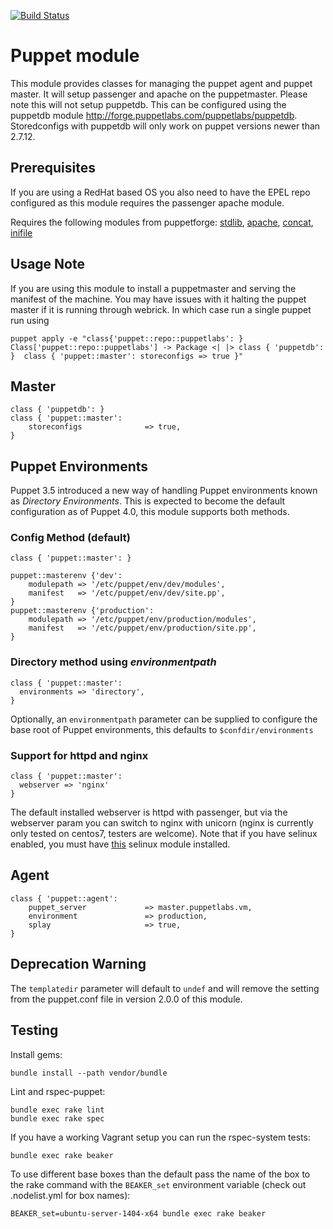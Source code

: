 [![Build Status](https://travis-ci.org/stephenrjohnson/puppetmodule.png)](https://travis-ci.org/stephenrjohnson/puppetmodule)
# Puppet module #

This module provides classes for managing the puppet agent and puppet master. 
It will setup passenger and apache on the puppetmaster. Please note this will 
not setup puppetdb. This can be configured using the puppetdb module 
http://forge.puppetlabs.com/puppetlabs/puppetdb. Storedconfigs with puppetdb 
will only work on puppet versions newer than 2.7.12.

## Prerequisites ##
If you are using a RedHat based OS you also need to have the EPEL repo configured
as this module requires the passenger apache module.

Requires the following modules from puppetforge: [stdlib](https://forge.puppetlabs.com/puppetlabs/stdlib), [apache](https://forge.puppetlabs.com/puppetlabs/apache), [concat](https://forge.puppetlabs.com/puppetlabs/concat), [inifile](https://forge.puppetlabs.com/puppetlabs/inifile)


## Usage Note ##

If you are using this module to install a puppetmaster and serving the manifest of 
the machine. You may have issues with it halting the puppet master if it is 
running through webrick. In which case run a single puppet run using

    puppet apply -e "class{'puppet::repo::puppetlabs': } Class['puppet::repo::puppetlabs'] -> Package <| |> class { 'puppetdb': }  class { 'puppet::master': storeconfigs => true }"

## Master ##
    class { 'puppetdb': }
    class { 'puppet::master':
        storeconfigs              => true,
    }

## Puppet Environments ##

Puppet 3.5 introduced a new way of handling Puppet environments known as _Directory Environments_.  This is expected to become the default configuration as of Puppet 4.0, this module supports both methods.

### Config Method (default) ###

    class { 'puppet::master': }

    puppet::masterenv {'dev':
        modulepath => '/etc/puppet/env/dev/modules',
        manifest   => '/etc/puppet/env/dev/site.pp',
    }
    puppet::masterenv {'production':
        modulepath => '/etc/puppet/env/production/modules',
        manifest   => '/etc/puppet/env/production/site.pp',
    }

### Directory method using _environmentpath_ ###

    class { 'puppet::master':
      environments => 'directory',
    }

Optionally, an `environmentpath` parameter can be supplied to configure the base root of Puppet environments, this defaults to `$confdir/environments`

### Support for httpd and nginx ###

    class { 'puppet::master':
      webserver => 'nginx'
    }

The default installed webserver is httpd with passenger, but via the webserver param you can switch to nginx with unicorn (nginx is currently only tested on centos7, testers are welcome). Note that if you have selinux enabled, you must have [this](https://github.com/gavinrogers/puppet-selinux) selinux module installed.

## Agent ##
    class { 'puppet::agent':
        puppet_server             => master.puppetlabs.vm,
        environment               => production,
        splay                     => true,
    }

## Deprecation Warning ##

The `templatedir` parameter will default to `undef` and will remove the setting from the puppet.conf file in version 2.0.0 of this module.

## Testing ##

Install gems:

    bundle install --path vendor/bundle

Lint and rspec-puppet:

    bundle exec rake lint
    bundle exec rake spec

If you have a working Vagrant setup you can run the rspec-system tests:

    bundle exec rake beaker

To use different base boxes than the default pass the name of the box to
the rake command with the ```BEAKER_set``` environment variable (check out
.nodelist.yml for box names):

    BEAKER_set=ubuntu-server-1404-x64 bundle exec rake beaker
